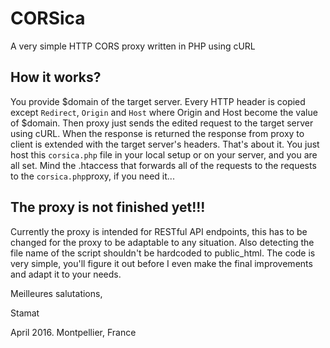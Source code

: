 # CORSica
A very simple HTTP CORS proxy written in PHP using cURL

## How it works?
You provide $domain of the target server. Every HTTP header is copied except `Redirect`, `Origin` and `Host` where Origin and Host become the value of $domain. Then proxy just sends the edited request to the target server using cURL. When the response is returned the response from proxy to client is extended with the target server's headers. That's about it.
You just host this `corsica.php` file in your local setup or on your server, and you are all set. Mind the .htaccess that forwards all of the requests to the requests to the `corsica.php`proxy, if you need it...

## The proxy is not finished yet!!!
Currently the proxy is intended for RESTful API endpoints, this has to be changed for the proxy to be adaptable to any situation. Also detecting the file name of the script shouldn't be hardcoded to public_html.
The code is very simple, you'll figure it out before I even make the final improvements and adapt it to your needs.




Meilleures salutations,

Stamat

April 2016. Montpellier, France
